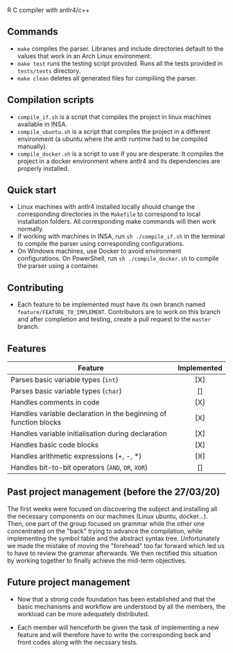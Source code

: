 R C compiler with antlr4/c++

## Commands
- `make` compiles the parser. Libraries and include directories default to the values that work in an Arch Linux environment.
- `make test` runs the testing script provided. Runs all the tests provided in `tests/tests` directory.
- `make clean` deletes all generated files for compiliing the parser.

## Compilation scripts
- `compile_if.sh` is a script that compiles the project in linux machines available in INSA.
- `compile_ubuntu.sh` is a script that compiles the project in a different environment (a ubuntu where the antlr runtime had to be compiled manually).
- `compile_docker.sh` is a script to use if you are desperate. It compiles the project in a docker environment where antlr4 and its dependencies are properly installed.

## Quick start
- Linux machines with antlr4 installed locally should change the corresponding directories in the `Makefile` to correspond to local installation folders. All corresponding make commands will then work normally.
- If working with machines in INSA, run `sh ./compile_if.sh` in the terminal to compile the parser using corresponding configurations.
- On Windows machines, use Docker to avoid environment configurations. On PowerShell, run `sh ./compile_docker.sh` to compile the parser using a container.

## Contributing
- Each feature to be implemented must have its own branch named `feature/FEATURE_TO_IMPLEMENT`. Contributors are to work on this branch and after completion and testing, create a pull request to the `master` branch.

## Features
Feature | Implemented
--- | :---:
Parses basic variable types (`int`) |  [X]
Parses basic variable types (`char`) |  []
Handles comments in code | [X]
Handles variable declaration in the beginning of function blocks | [X]
Handles variable initialisation during declaration | [X]
Handles basic code blocks | [X]
Handles arithmetic expressions (+, -, *) | [X]
Handles bit-to-bit operators (`AND`, `OR`, `XOR`) | []

## Past project management (before the 27/03/20)

The first weeks were focused on discovering the subject and installing all the necessary components on our machines (Linux ubuntu, docker...).
Then, one part of the group focused on grammar while the other one concentrated on the "back" trying to advance the compilation, while implementing the symbol table and the abstract syntax tree.
Unfortunately we made the mistake of moving the "forehead" too far forward which led us to have to review the grammar afterwards.
We then rectified this situation by working together to finally achieve the mid-term objectives.

## Future project management

- Now that a strong code foundation has been established and that the basic mechanisms and workflow are understood by all the members, the workload can be more adequately distributed.

- Each member will henceforth be given the task of implementing a new feature and will therefore have to write the corresponding back and front codes along with the necssary tests.
